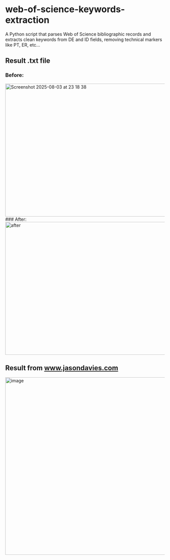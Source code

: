 # web-of-science-keywords-extraction
A Python script that parses Web of Science bibliographic records and extracts clean keywords from DE and ID fields, removing technical markers like PT, ER, etc...

## Result .txt file
### Before:
<img width="661" height="420" alt="Screenshot 2025-08-03 at 23 18 38" src="https://github.com/user-attachments/assets/3bf1bbea-2116-456b-9cdc-52504be7e2fe" />
### After:
<img width="661" height="420" alt="after" src="https://github.com/user-attachments/assets/47f7de35-87ea-4cfc-b637-ee5b4a13a37a" />

## Result from www.jasondavies.com
<img width="914" height="561" alt="image" src="https://github.com/user-attachments/assets/c9b297fd-c951-40f2-ab21-abbd828112af" />
